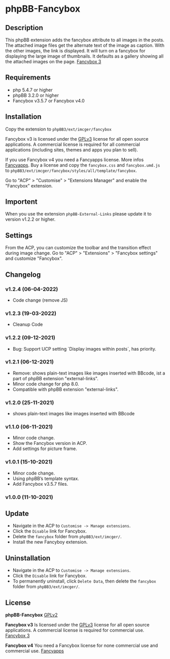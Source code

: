 # phpBB-Fancybox

## Description

This phpBB extension adds the fancybox attribute to all images in the posts. 
The attached image files get the alternate text of the image as caption. With the other images, the link is displayed.
It will turn on a fancybox for displaying the large image of thumbnails.  It defaults as a gallery showing all the attached images on the page. [Fancybox 3](https://fancyapps.com/fancybox)  

## Requirements
- php 5.4.7 or higher
- phpBB 3.2.0 or higher
- Fancybox v3.5.7 or Fancybox v4.0

## Installation

Copy the extension to `phpBB3/ext/imcger/fancybox`

Fancybox v3 is licensed under the [GPLv3](https://www.gnu.org/licenses/gpl-3.0.en.html) license for all open source applications.
A commercial license is required for all commercial applications (including sites, themes and apps you plan to sell).

If you use Fancybox v4 you need a Fancyapps license. More infos [Fancyapps](https://fancyapps.com).
Buy a license and  copy the `fancybox.css` and `fancybox.umd.js` to `phpBB3/ext/imcger/fancybox/styles/all/template/fancybox`.

Go to "ACP" > "Customise" > "Extensions Manager" and enable the "Fancybox" extension.

## Importent

When you use the extension `phpBB-External-Links` please update it to version v1.2.2 or higher.

## Settings

From the ACP, you can customize the toolbar and the transition effect during image change.
Go to "ACP" > "Extensions" > "Fancybox settings" and customize "Fancybox".

## Changelog

### v1.2.4 (06-04-2022)
- Code change (remove JS)

### v1.2.3 (19-03-2022)
- Cleanup Code

### v1.2.2 (09-12-2021)
- Bug: Support UCP setting `Display images within posts´, has priority.

### v1.2.1 (06-12-2021)
- Remove: shows plain-text images like images inserted with BBcode, ist a part of phpBB extension "external-links".
- Minor code change for php 8.0.
- Compatible with  phpBB extension "external-links".

### v1.2.0 (25-11-2021)
- shows plain-text images like images inserted with BBcode

### v1.1.0 (06-11-2021)
- Minor code change.
- Show the Fancybox version in ACP.
- Add settings for picture frame.

### v1.0.1 (15-10-2021)
- Minor code change.
- Using phpBB’s template syntax.
- Add Fancybox v3.5.7 files.

### v1.0.0 (11-10-2021)

## Update
- Navigate in the ACP to `Customise -> Manage extensions`.
- Click the `Disable` link for Fancybox.
- Delete the `fancybox` folder from `phpBB3/ext/imcger/`.
- Install the new Fancyboy extension.
 
## Uninstallation
- Navigate in the ACP to `Customise -> Manage extensions`.
- Click the `Disable` link for Fancybox.
- To permanently uninstall, click `Delete Data`, then delete the `fancybox` folder from `phpBB3/ext/imcger/`.

## License
**phpBB-Fancybox**
[GPLv2](https://www.gnu.org/licenses/old-licenses/gpl-2.0.en.html)

**Fancybox v3**
Is licensed under the [GPLv3](https://www.gnu.org/licenses/gpl-3.0.en.html) license for all open source applications.
A commercial license is required for commercial use. [Fancybox 3](https://fancyapps.com/fancybox)

**Fancybox v4** 
You need a Fancybox license for none commercial use and commercial use.
[Fancyapps](https://fancyapps.com)
